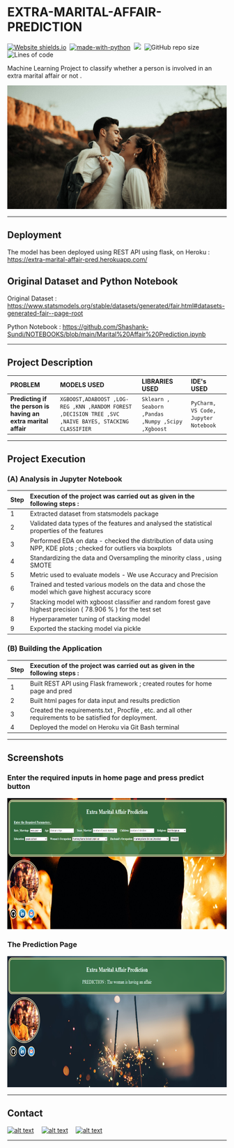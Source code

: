 # EXTRA-MARITAL-AFFAIR-PREDICTION

[![Website shields.io](https://img.shields.io/website-up-down-green-red/http/shields.io.svg)](https://extra-marital-affair-pred.herokuapp.com/)&nbsp;
[![made-with-python](https://img.shields.io/badge/Made%20with-Python-1f425f.svg)](https://www.python.org/)&nbsp;
<img src="https://img.shields.io/badge/Made%20with-Markdown-1f425f.svg">&nbsp;
![GitHub repo size](https://img.shields.io/github/repo-size/Shashank-Sundi/EXTRA-MARITAL-AFFAIR-PREDICTION)&nbsp;
![Lines of code](https://img.shields.io/tokei/lines/github/Shashank-Sundi/EXTRA-MARITAL-AFFAIR-PREDICTION?style=flat)

Machine Learning Project to classify whether a person is involved in an extra marital affair or not .

<img src="./static/images/charly-pn-k_z16ECarPQ-unsplash.jpg" alt="affair" />
<hr>

## Deployment

The model has been deployed using REST API using flask, on Heroku :  https://extra-marital-affair-pred.herokuapp.com/


## Original Dataset and Python Notebook

Original Dataset : https://www.statsmodels.org/stable/datasets/generated/fair.html#datasets-generated-fair--page-root

Python Notebook : https://github.com/Shashank-Sundi/NOTEBOOKS/blob/main/Marital%20Affair%20Prediction.ipynb

<hr>

## Project Description

| PROBLEM | MODELS USED  |LIBRARIES USED   |IDE's USED|
| :-------- | :------- | :------------------------- | :-------|
| **Predicting if the person is having an extra marital affair**| `XGBOOST,ADABOOST ,LOG-REG ,KNN ,RANDOM FOREST ,DECISION TREE ,SVC ,NAIVE BAYES, STACKING CLASSIFIER ` | `Sklearn , Seaborn ,Pandas ,Numpy ,Scipy ,Xgboost `|`PyCharm,` `VS Code,` `Jupyter Notebook`|

<hr>

## Project Execution

### (A) **Analysis in Jupyter Notebook**

| **Step**|**Execution of the project was carried out as given in the following steps :** |
| :--------|:-------- | 
|1|Extracted dataset from statsmodels package  |
|2| Validated data types of the features and analysed the statistical properties of the features
|3|Performed EDA on data - checked the distribution of data using NPP, KDE plots ; checked for outliers via boxplots
|4| Standardizing the data and Oversampling the minority class , using SMOTE
|5|  Metric used to evaluate models - We use Accuracy and Precision
|6| Trained and tested various models on the data and chose the model which gave highest accuracy score 
|7| Stacking model with xgboost classifier and random forest gave highest precision ( 78.906 % ) for the test set
|8|Hyperparameter tuning of stacking model
|9| Exported the stacking model via pickle


### (B) **Building the Application**

| **Step**|**Execution of the project was carried out as given in the following steps :** |
| :--------|:-------- | 
|1| Built REST API using Flask framework ; created routes for home page and pred
|2| Built html pages for data input and results prediction
|3| Created the requirements.txt , Procfile , etc. and all other requirements to be satisfied for deployment.
|4| Deployed the model on Heroku via Git Bash terminal

<hr>

## Screenshots

### **Enter the required inputs in home page and press predict button**

<img src="static\images\marital home.PNG" alt="FIFA" style="height: 300px; width:700px;"/>

### **The Prediction Page**

<img src="static\images\marital result.PNG" alt="FIFA" style="height: 300px; width:700px;"/>

<hr>
  
## Contact

<a href="https://www.linkedin.com/in/shashank-sundi-4b78561b1"> ![alt text](https://img.shields.io/badge/linkedin-%230077B5.svg?style=for-the-badge&logo=linkedin&logoColor=white)</a>&emsp;
<a href="https://www.instagram.com/shashank_sundi13/">![alt text](https://img.shields.io/badge/Shashank_Sundi-%23E4405F.svg?style=for-the-badge&logo=Instagram&logoColor=white)</a>&emsp;
<a href="mailto:sundi.sn@gmail.com">![alt text](https://img.shields.io/badge/Gmail-D14836?style=for-the-badge&logo=gmail&logoColor=white)</a>

<hr>
